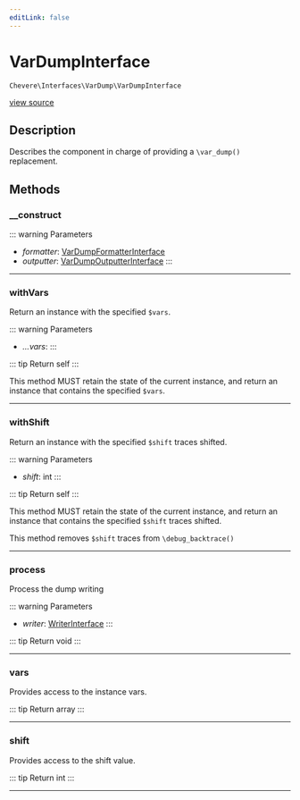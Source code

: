 ```yaml
---
editLink: false
---
```


# VarDumpInterface

`Chevere\Interfaces\VarDump\VarDumpInterface`

[view source](https://github.com/chevere/chevere/blob/master/src/Chevere/Interfaces/VarDump/VarDumpInterface.php)

## Description

Describes the component in charge of providing a `\var_dump()` replacement.

## Methods

### __construct

::: warning Parameters
- *formatter*: [VarDumpFormatterInterface](./VarDumpFormatterInterface.md)
- *outputter*: [VarDumpOutputterInterface](./VarDumpOutputterInterface.md)
:::

---

### withVars

Return an instance with the specified `$vars`.

::: warning Parameters
- *...vars*: 
:::

::: tip Return
self
:::

This method MUST retain the state of the current instance, and return
an instance that contains the specified `$vars`.

---

### withShift

Return an instance with the specified `$shift` traces shifted.

::: warning Parameters
- *shift*: int
:::

::: tip Return
self
:::

This method MUST retain the state of the current instance, and return
an instance that contains the specified `$shift` traces shifted.

This method removes `$shift` traces from `\debug_backtrace()`

---

### process

Process the dump writing

::: warning Parameters
- *writer*: [WriterInterface](../Writer/WriterInterface.md)
:::

::: tip Return
void
:::

---

### vars

Provides access to the instance vars.

::: tip Return
array
:::

---

### shift

Provides access to the shift value.

::: tip Return
int
:::

---
